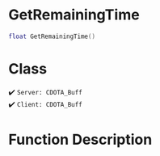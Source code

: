 # GetRemainingTime
```lua
float GetRemainingTime()
```
# Class
✔️ `Server: CDOTA_Buff`  
✔️ `Client: CDOTA_Buff`  

# Function Description

